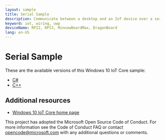 ```yaml
---
layout: sample
title: Serial Sample
description: Communicate between a desktop and an IoT device over a serial interface
keyword: iot, wiring, uwp
deviceName: RPI2, RPI3, MinnowBoardMax, DragonBoard
lang: en-US
---
```

# Serial Sample

These are the available versions of this Windows 10 IoT Core sample:

*	[C#](./CS/README.md)
*	[C++](./Cpp/README.md)

## Additional resources
* [Windows 10 IoT Core home page](https://developer.microsoft.com/en-us/windows/iot/)

This project has adopted the Microsoft Open Source Code of Conduct. For more information see the Code of Conduct FAQ or contact <opencode@microsoft.com> with any additional questions or comments.

